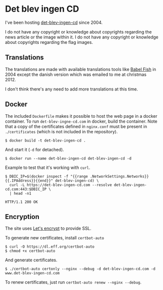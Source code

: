 # Det blev ingen CD

I've been hosting [det-blev-ingen-cd](http://det-blev-ingen-cd.com) since 2004.

I do not have any copyright or knowledge about copyrights regarding the news article or the image within it.
I do not have any copyright or knowledge about copyrights regarding the flag images.

## Translations
The translations are made with available translations tools like [Babel Fish](https://en.wikipedia.org/wiki/Babel_Fish_(website)) in 2004 except the danish version which was emailed to me at christmas 2012.

I don't think there's any need to add more translations at this time.

## Docker

The included `Dockerfile` makes it possible to host the web page in a docker container. To run `det-blev-ingne-cd.com` in docker, build the container. Note that a copy of the certificates defined in `nginx.conf` must be present in `./certificates` (which is not included in the repository).
```
$ docker build -t det-blev-ingen-cd .
```

And start it (`-d` for detached).
```
$ docker run --name det-blev-ingen-cd det-blev-ingen-cd -d
```

Example to test that it's working with `curl`.
```
$ DBIC_IP=$(docker inspect -f "{{range .NetworkSettings.Networks}}{{.IPAddress}}{{end}}" det-blev-ingen-cd) \
  curl -L https://det-blev-ingen-cd.com --resolve det-blev-ingen-cd.com:443:$DBIC_IP \
  | head -n1

HTTP/1.1 200 OK
```

## Encryption
The site uses [Let's encrypt](https://letsencrypt.org) to provide SSL.

To generate new certificates, install ```certbot-auto```
```
$ curl -O https://dl.eff.org/certbot-auto
$ chmod +x certbot-auto
```
And generate certificates.
```
$ ./certbot-auto certonly --nginx --debug -d det-blev-ingen-cd.com -d www.det-blev-ingen-cd.com
```
To renew certificates, just run ```certbot-auto renew --nginx --debug```.
